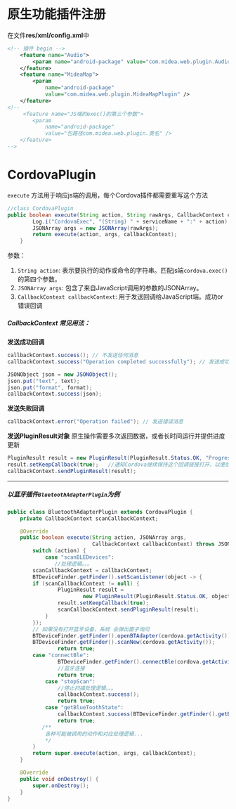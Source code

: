 
# 原生功能插件注册

在文件**res/xml/config.xml**中

```xml
<!-- 插件 begin -->
    <feature name="Audio">
        <param name="android-package" value="com.midea.web.plugin.AudioPlugin" />
    </feature>
    <feature name="MideaMap">
        <param
            name="android-package"
            value="com.midea.web.plugin.MideaMapPlugin" />
    </feature>
<!--
     <feature name="JS端的exec()的第三个参数">
        <param
            name="android-package"
            value="包路径com.midea.web.plugin.类名" />
    </feature>
-->
```



# CordovaPlugin

`execute` 方法用于响应js端的调用，每个Cordova插件都需要重写这个方法

```java
//class CordovaPlugin
public boolean execute(String action, String rawArgs, CallbackContext callbackContext) throws JSONException {
        Log.i("CordovaExec", "(String) " + serviceName + ":" + action);
        JSONArray args = new JSONArray(rawArgs);
        return execute(action, args, callbackContext);
    }
```

参数：

1. `String action`: 表示要执行的动作或命令的字符串。匹配js端`cordova.exec()`的第四个参数。
2. `JSONArray args`: 包含了来自JavaScript调用的参数的JSONArray。
3. `CallbackContext callbackContext`: 用于发送回调给JavaScript端。成功or错误回调

##### CallbackContext 常见用法：

**发送成功回调**

```java
callbackContext.success(); // 不发送任何消息
callbackContext.success("Operation completed successfully"); // 发送成功消息```

JSONObject json = new JSONObject();
json.put("text", text);
json.put("format", format);
callbackContext.success(json);
```



**发送失败回调**

```java
callbackContext.error("Operation failed"); // 发送错误消息
```

**发送PluginResult对象**
原生操作需要多次返回数据，或者长时间运行并提供进度更新

```java
PluginResult result = new PluginResult(PluginResult.Status.OK, "Progress update");
result.setKeepCallback(true); 	//通知Cordova继续保持这个回调链接打开，以便后续仍然可以发送数据。
callbackContext.sendPluginResult(result);
```

---

##### 以蓝牙插件`BluetoothAdapterPlugin`为例

```java
public class BluetoothAdapterPlugin extends CordovaPlugin {
    private CallbackContext scanCallbackContext;

    @Override
    public boolean execute(String action, JSONArray args,
                           CallbackContext callbackContext) throws JSONException {
        switch (action) {
            case "scanBLEDevices":
               //处理逻辑。。。
		scanCallbackContext = callbackContext;
		BTDeviceFinder.getFinder().setScanListener(object -> {
   		if (scanCallbackContext != null) {
        		PluginResult result =
                		new PluginResult(PluginResult.Status.OK, object);
        		result.setKeepCallback(true);
        		scanCallbackContext.sendPluginResult(result);
    		}
		});
		// 如果没有打开蓝牙设备，系统 会弹出窗子询问
		BTDeviceFinder.getFinder().openBTAdapter(cordova.getActivity());
		BTDeviceFinder.getFinder().scanNew(cordova.getActivity());
                return true;
	    case "connectBle":
                BTDeviceFinder.getFinder().connectBle(cordova.getActivity(), args);
                //蓝牙连接
                return true;
            case "stopScan":
                //停止扫描处理逻辑。。。
                callbackContext.success();
                return true;
            case "getBlueToothState":
                callbackContext.success(BTDeviceFinder.getFinder().getBlueToothState());
                return true;
           /**
			各种可能被调用的动作和对应处理逻辑...
			*/
        }
        return super.execute(action, args, callbackContext);
    }

    @Override
    public void onDestroy() {
        super.onDestroy();
    }
}
```
